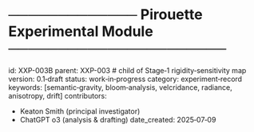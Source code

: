 # ───────────── Pirouette Experimental Module ──────────────────────

id:        XXP-003B
parent:    XXP-003  # child of Stage‑1 rigidity‑sensitivity map
version:   0.1‑draft
status:    work‑in‑progress
category:  experiment‑record
keywords:  \[semantic‑gravity, bloom‑analysis, velcridance, radiance, anisotropy, drift]
contributors:

* Keaton Smith (principal investigator)
* ChatGPT o3 (analysis & drafting)
  date\_created: 2025‑07‑09